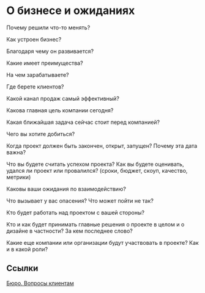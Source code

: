 # О бизнесе и ожиданиях

Почему решили что-то менять?

Как устроен бизнес?

Благодаря чему он развивается?

Какие имеет преимущества?

На чем зарабатываете?

Где берете клиентов?

Какой канал продаж самый эффективный?

Какова главная цель компании сегодня?

Какая ближайшая задача сейчас стоит перед компанией?

Чего вы хотите добиться?

Когда проект должен быть закончен, открыт, запущен? Почему эта дата важна?

Что вы будете считать успехом проекта? Как вы будете оценивать, удался ли проект или провалился? (сроки, бюджет, скоуп, качество, метрики)

Каковы ваши ожидания по взаимодействию?

Что вызывает у вас опасения? Что может пойти не так?

Кто будет работать над проектом с вашей стороны?

Кто и как будет принимать главные решения о проекте в целом и о дизайне в частности? За кем последнее слово?

Какие еще компании или организации будут участвовать в проекте? Как и в какой роли?

## Ссылки
[Бюро. Вопросы клиентам](https://bureau.ru/about/welcome/)